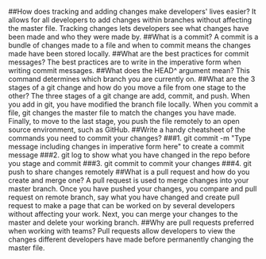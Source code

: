 ##How does tracking and adding changes make developers' lives easier?
It allows for all developers to add changes within branches without affecting the master file. Tracking changes lets developers see what changes have been made and who they were made by.
##What is a commit?
A commit is a bundle of changes made to a file and when to commit means the changes made have been stored locally.
##What are the best practices for commit messages?
The best practices are to write in the imperative form when writing commit messages.
##What does the HEAD^ argument mean?
This command determines which branch you are currently on.
##What are the 3 stages of a git change and how do you move a file from one stage to the other?
The three stages of a git change are add, commit, and push. When you add in git, you have modified the branch file locally. When you commit a file, git changes the master file to match the changes you have made. Finally, to move to the last stage, you push the file remotely to an open source environment, such as GitHub. 
##Write a handy cheatsheet of the commands you need to commit your changes?
###1. git commit -m "Type message including changes in imperative form here"
to create a commit message
###2. git log
to show what you have changed in the repo before you stage and commit
###3. git commit
to commit your changes
###4. git push
to share changes remotely
##What is a pull request and how do you create and merge one?
A pull request is used to merge changes into your master branch. Once you have pushed your changes, you compare and pull request on remote branch, say what you have changed and create pull request to make a page that can be worked on by several developers without affecting your work. Next, you can merge your changes to the master and delete your working branch. 
##Why are pull requests preferred when working with teams?
Pull requests allow developers to view the changes different developers have made before permanently changing the master file. 